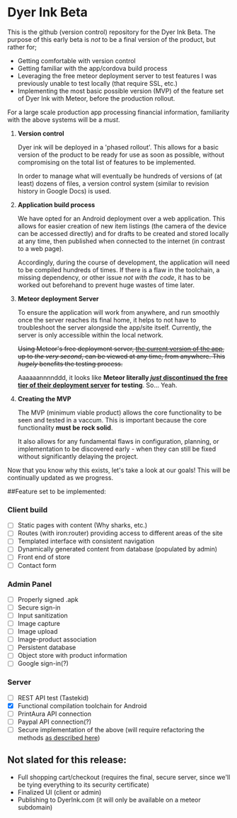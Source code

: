 # Dyer Ink Beta

This is the github (version control) repository for the Dyer Ink Beta.
The purpose of this early beta is _not_ to be a final version of the product, but rather for;

* Getting comfortable with version control
* Getting familiar with the app/cordova build process
* Leveraging the free meteor deployment server to test features I was previously unable to test locally (that require SSL, etc.)
* Implementing the most basic possible version (MVP) of the feature set of Dyer Ink with Meteor, before the production rollout.

For a large scale production app processing financial information, familiarity with the above systems will be a *must*.

1. **Version control**

   Dyer ink will be deployed in a 'phased rollout'. This allows for a basic version of the product to be ready for use as soon as possible, without compromising on the total list of features to be implemented.

   In order to manage what will eventually be hundreds of versions of (at least) dozens of files, a version control system (similar to revision history in Google Docs) is used.

2. **Application build process**

   We have opted for an Android deployment over a web application. This allows for easier creation of new item listings (the camera of the device can be accessed directly) and for drafts to be created and stored locally at any time, then published when connected to the internet (in contrast to a web page).

   Accordingly, during the course of development, the application will need to be compiled hundreds of times. If there is a flaw in the toolchain, a missing dependency, or other issue _not with the code_, it has to be worked out beforehand to prevent huge wastes of time later.

3. **Meteor deployment Server**

   To ensure the application will work from anywhere, and run smoothly once the server reaches its final home, it helps to not have to troubleshoot the server alongside the app/site itself. Currently, the server is only accessible within the local network.

   ~~Using Meteor's free deployment server, [the current version of the app](http://dyer.meteor.com), up to _the very second_, can be viewed at any time, from anywhere. This *hugely* benefits the testing process.~~
   
   Aaaaaannnnddd, it looks like **Meteor literally [_just_ discontinued the free tier of their deployment server](https://forums.meteor.com/t/meteor-com-free-hosting-ends-march-25-2016/19308) for testing**. So... Yeah.

4. **Creating the MVP**

   The MVP (minimum viable product) allows the core functionality to be seen and tested in a vaccum. This is important because the core functionality **must be rock solid**.

   It also allows for any fundamental flaws in configuration, planning, or implementation to be discovered early - when they can still be fixed without significantly delaying the project.

Now that you know why this exists, let's take a look at our goals! This will be continually updated as we progress.

##Feature set to be implemented:

### Client build

- [ ] Static pages with content (Why sharks, etc.)
- [ ] Routes (with iron:router) providing access to different areas of the site
- [ ] Templated interface with consistent navigation
- [ ] Dynamically generated content from database (populated by admin)
- [ ] Front end of store
- [ ] Contact form

### Admin Panel

- [ ] Properly signed .apk
- [ ] Secure sign-in
- [ ] Input sanitization
- [ ] Image capture
- [ ] Image upload
- [ ] Image-product association
- [ ] Persistent database
- [ ] Object store with product information
- [ ] Google sign-in(?)

### Server

- [ ] REST API test (Tastekid)
- [x] Functional compilation toolchain for Android
- [ ] PrintAura API connection
- [ ] Paypal API connection(?)
- [ ] Secure implementation of the above (will require refactoring the methods [as described here](https://www.meteor.com/tutorials/blaze/security-with-methods))

## Not slated for this release:

* Full shopping cart/checkout (requires the final, secure server, since we'll be tying everything to its security certificate)
* Finalized UI (client or admin)
* Publishing to DyerInk.com (it will only be available on a meteor subdomain)